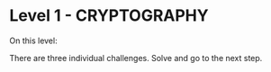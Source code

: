 # Level 1 - CRYPTOGRAPHY

On this level:

There are three individual challenges. Solve and go to the next step.  

